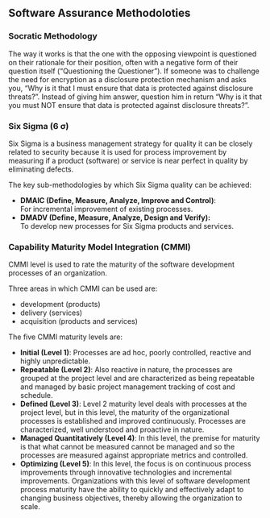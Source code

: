 ## Software Assurance Methodoloties

### Socratic Methodology
The way it works is that the one with the opposing viewpoint is questioned on their rationale for their position, often with a negative form of their question itself (“Questioning the Questioner”).
If someone was to challenge the need for encryption as a disclosure protection mechanism and asks you, “Why is it that I must ensure that data is protected against disclosure threats?”. Instead of giving him answer, question him in return “Why is it that you must NOT ensure that data is protected against disclosure threats?”.

### Six Sigma (6 σ)
Six Sigma is a business management strategy for quality it can be closely related to security because it is used for process improvement by measuring if a product (software) or service is near perfect in quality by eliminating defects.

The key sub-methodologies by which Six Sigma quality can be achieved:
- **DMAIC (Define, Measure, Analyze, Improve and Control)**:  
  For incremental improvement of existing processes.
- **DMADV (Define, Measure, Analyze, Design and Verify):**  
  To develop new processes for Six Sigma products and services.

### Capability Maturity Model Integration (CMMI)
CMMI level is used to rate the maturity of the software development processes of an organization.

Three areas in which CMMI can be used are:
- development (products)
- delivery (services)
- acquisition (products and services)

The five CMMI maturity levels are:  
- **Initial (Level 1)**: Processes are ad hoc, poorly controlled, reactive and highly unpredictable.
- **Repeatable (Level 2)**: Also reactive in nature, the processes are grouped at the project level and are characterized as being repeatable and managed by basic project management tracking of cost and schedule.
- **Defined (Level 3)**: Level 2 maturity level deals with processes at the project level, but in this level, the maturity of the organizational processes is established and improved continuously. Processes are characterized, well understood and proactive in nature.
- **Managed Quantitatively (Level 4)**: In this level, the premise for maturity is that what cannot be measured cannot be managed and so the processes are measured against appropriate metrics and controlled.
- **Optimizing (Level 5)**: In this level, the focus is on continuous process improvements through innovative technologies and incremental improvements. Organizations with this level of software development process maturity have the ability to quickly and effectively adapt to changing business objectives, thereby allowing the organization to scale.


<!--stackedit_data:
eyJoaXN0b3J5IjpbNjc1MzE0NDg1LC0yMTM3NzQzODE3LC0xNj
gwNjA2MzYwLDYzMDcyNjM4NCw4NTQ0ODU0MTYsMTY3MzY1NDgy
NywtNjk4NTY2MDI5XX0=
-->